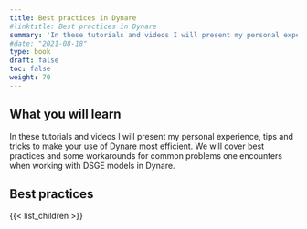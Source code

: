 ```yaml
---
title: Best practices in Dynare
#linktitle: Best practices in Dynare
summary: 'In these tutorials and videos I will present my personal experience, tips and tricks to make your use of Dynare most efficient. We will cover best practices and some workarounds for common problems one encounters when working with DSGE models in Dynare.'
#date: "2021-08-18"
type: book
draft: false
toc: false
weight: 70
---
```


## What you will learn
In these tutorials and videos I will present my personal experience, tips and tricks to make your use of Dynare most efficient. We will cover best practices and some workarounds for common problems one encounters when working with DSGE models in Dynare.

## Best practices

{{< list_children >}}
